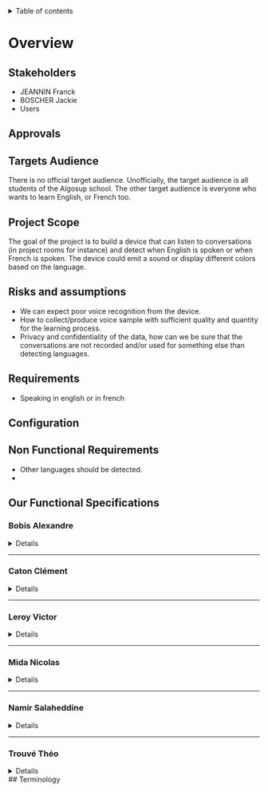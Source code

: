 <details>
<summary>Table of contents</summary>

- [Overview](#overview)
  - [Stakeholders](#stakeholders)
  - [Approvals](#approvals)
  - [Targets Audience](#targets-audience)
  - [Project Scope](#project-scope)
  - [Risks and assumptions](#risks-and-assumptions)
  - [Requirements](#requirements)
  - [Configuration](#configuration)
  - [Non Functional Requirements](#non-functional-requirements)
  - [Our Functional Specifications](#our-functional-specifications)
    - [Bobis Alexandre](#bobis-alexandre)
    - [Caton Clément](#caton-clément)
    - [Leroy Victor](#leroy-victor)
    - [Mida Nicolas](#mida-nicolas)
    - [Namir Salaheddine](#namir-salaheddine)
    - [Trouvé Théo](#trouvé-théo)
  - [Terminology](#terminology)
</details>

# Overview

## Stakeholders

- JEANNIN Franck
- BOSCHER Jackie
- Users

## Approvals


## Targets Audience

There is no official target audience. Unofficially, the target audience is all students of the Algosup school. The other target audience is everyone who wants to learn English, or French too.

## Project Scope

The goal of the project is to build a device that can listen to conversations (in project rooms for instance) and detect when English is spoken or when French is spoken. The device could emit a sound or display different colors based on the language.

## Risks and assumptions

- We can expect poor voice recognition from the device.
- How to collect/produce voice sample with sufficient quality and quantity for the learning process.
- Privacy and confidentiality of the data, how can we be sure that the conversations are not recorded and/or used for something else than detecting languages.

## Requirements

- Speaking in english or in french

## Configuration
## Non Functional Requirements

- Other languages should be detected.
- 
## Our Functional Specifications

### Bobis Alexandre
<details>
![Bobis Alexandre](Files/Functional_Specifications_Bobis.png)
</details>
<hr>

### Caton Clément
<details>
![Caton Clément](Files/Functional_Specifications_Caton-1.png)
![Caton Clément](Files/Functional_Specifications_Caton-2.png)
</details>
<hr>

### Leroy Victor
<details>
![Leroy Victor](Files/Functional_Specifications_Leroy.png)
</details>
<hr>

### Mida Nicolas
<details>
![Mida Nicolas](Files/Functional_Specifications_Mida.png)
</details>
<hr>

### Namir Salaheddine
<details>
![Namir Salaheddine](Files/Functional_Specifications_Namir.png)
</details>
<hr>

### Trouvé Théo
<details>
![Trouvé Théo](Files/Functional_Specifications_Trouve.png)
</details>
## Terminology
